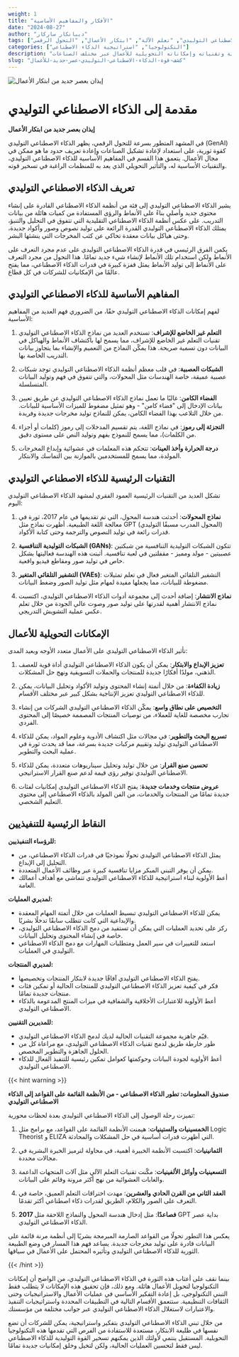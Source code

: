 ```yaml
---
weight: 1
title: "الأفكار والمفاهيم الأساسية"
date: "2024-08-27"
author: "ديبانكار ساركار"
tags: ["الذكاء الاصطناعي التوليدي", "تعلم الآلة", "ابتكار الأعمال", "التحول الرقمي"]
categories: ["التكنولوجيا", "استراتيجية الذكاء الاصطناعي"]
description: "تعمق في عالم الذكاء الاصطناعي التوليدي، وفهم مفاهيمه الأساسية وتقنياته وإمكاناته التحويلية للأعمال عبر مختلف الصناعات."
slug: "كشف-قوة-الذكاء-الاصطناعي-التوليدي-عصر-جديد-للأعمال"
---
```


![إيذان بعصر جديد من ابتكار الأعمال](/1.png)

# مقدمة إلى الذكاء الاصطناعي التوليدي
**إيذان بعصر جديد من ابتكار الأعمال**

في المشهد المتطور بسرعة للتحول الرقمي، يظهر الذكاء الاصطناعي التوليدي (GenAI) كقوة ثورية، على استعداد لإعادة تشكيل الصناعات وإعادة تعريف حدود ما هو ممكن في مجال الأعمال. يتعمق هذا القسم في المفاهيم الأساسية للذكاء الاصطناعي التوليدي، والتقنيات الأساسية له، والتأثير التحويلي الذي يعد به للمنظمات الراغبة في تسخير قوته.

## تعريف الذكاء الاصطناعي التوليدي

يشير الذكاء الاصطناعي التوليدي إلى فئة من أنظمة الذكاء الاصطناعي القادرة على إنشاء محتوى جديد وأصلي بناءً على الأنماط والرؤى المستفادة من كميات هائلة من بيانات التدريب. على عكس أنظمة الذكاء الاصطناعي التقليدية التي تتفوق في التحليل والتنبؤ، يمتلك الذكاء الاصطناعي التوليدي القدرة الرائعة على توليد نصوص وصور وأكواد جديدة، وحتى هياكل بيانات معقدة تحاكي عن كثب المخرجات التي ينشئها البشر.

يكمن الفرق الرئيسي في قدرة الذكاء الاصطناعي التوليدي على عدم مجرد التعرف على الأنماط ولكن استخدام تلك الأنماط لإنشاء شيء جديد تمامًا. هذا التحول من مجرد التعرف على الأنماط إلى توليد الأنماط يمثل قفزة كبيرة في قدرات الذكاء الاصطناعي، مما يفتح عالمًا من الإمكانيات للشركات في كل قطاع.

## المفاهيم الأساسية للذكاء الاصطناعي التوليدي

لفهم إمكانات الذكاء الاصطناعي التوليدي حقًا، من الضروري فهم العديد من المفاهيم الأساسية:

1. **التعلم غير الخاضع للإشراف**: تستخدم العديد من نماذج الذكاء الاصطناعي التوليدي تقنيات التعلم غير الخاضع للإشراف، مما يسمح لها باكتشاف الأنماط والهياكل في البيانات دون تسمية صريحة. هذا يمكّن النماذج من التعميم والإنشاء بما يتجاوز بيانات التدريب الخاصة بها.

2. **الشبكات العصبية**: في قلب معظم أنظمة الذكاء الاصطناعي التوليدي توجد شبكات عصبية عميقة، خاصة الهندسات مثل المحولات، والتي تتفوق في فهم وتوليد البيانات المتسلسلة.

3. **الفضاء الكامن**: غالبًا ما تعمل نماذج الذكاء الاصطناعي التوليدي عن طريق تعيين بيانات الإدخال إلى "فضاء كامن" - وهو تمثيل مضغوط للميزات الأساسية للبيانات. من خلال التلاعب بهذا الفضاء الكامن، يمكن للنماذج توليد مخرجات جديدة وفريدة.

4. **التجزئة إلى رموز**: في نماذج اللغة، يتم تقسيم المدخلات إلى رموز (كلمات أو أجزاء من الكلمات)، مما يسمح للنموذج بفهم وتوليد النص على مستوى دقيق.

5. **درجة الحرارة وأخذ العينات**: تتحكم هذه المعلمات في عشوائية وإبداع المخرجات المولدة، مما يسمح للمستخدمين بالموازنة بين التماسك والابتكار.

## التقنيات الرئيسية للذكاء الاصطناعي التوليدي

تشكل العديد من التقنيات الرئيسية العمود الفقري لمشهد الذكاء الاصطناعي التوليدي اليوم:

1. **نماذج المحولات**: أحدثت هندسة المحول، التي تم تقديمها في عام 2017، ثورة في معالجة اللغة الطبيعية. أظهرت نماذج مثل GPT (المحول المدرب مسبقًا التوليدي) قدرات رائعة في توليد النصوص والترجمة وحتى كتابة الأكواد.

2. **الشبكات التوليدية التنافسية (GANs)**: تتكون الشبكات التوليدية التنافسية من شبكتين عصبيتين - مولد ومميز - مقفلتين في لعبة تنافسية. أثبتت هذه الهندسة فعاليتها بشكل خاص في توليد صور ومقاطع فيديو واقعية.

3. **التشفير التلقائي المتغير (VAEs)**: التشفير التلقائي المتغير فعال في تعلم تمثيلات مضغوطة للبيانات، مما يجعلها مفيدة لمهام مثل توليد الصور وضغط البيانات.

4. **نماذج الانتشار**: إضافة أحدث إلى مجموعة أدوات الذكاء الاصطناعي التوليدي، اكتسبت نماذج الانتشار أهمية لقدرتها على توليد صور وصوت عالي الجودة من خلال تعلم عكس عملية التشويش التدريجي.

## الإمكانات التحويلية للأعمال

تأثير الذكاء الاصطناعي التوليدي على الأعمال متعدد الأوجه وبعيد المدى:

1. **تعزيز الإبداع والابتكار**: يمكن أن يكون الذكاء الاصطناعي التوليدي أداة قوية للعصف الذهني، مولدًا أفكارًا جديدة للمنتجات والحملات التسويقية ونهج حل المشكلات.

2. **زيادة الكفاءة**: من خلال أتمتة إنشاء المحتوى وتوليد الأكواد وتحليل البيانات، يمكن للذكاء الاصطناعي التوليدي تعزيز الإنتاجية بشكل كبير عبر مختلف الأقسام.

3. **التخصيص على نطاق واسع**: يمكّن الذكاء الاصطناعي التوليدي الشركات من إنشاء تجارب مخصصة للغاية للعملاء، من توصيات المنتجات المصممة خصيصًا إلى المحتوى الفردي.

4. **تسريع البحث والتطوير**: في مجالات مثل اكتشاف الأدوية وعلوم المواد، يمكن للذكاء الاصطناعي التوليدي توليد وتقييم مركبات جديدة بسرعة، مما قد يحدث ثورة في عملية البحث والتطوير.

5. **تحسين صنع القرار**: من خلال توليد وتحليل سيناريوهات متعددة، يمكن للذكاء الاصطناعي التوليدي توفير رؤى قيمة لدعم صنع القرار الاستراتيجي.

6. **عروض منتجات وخدمات جديدة**: يفتح الذكاء الاصطناعي التوليدي إمكانيات لفئات جديدة تمامًا من المنتجات والخدمات، من الفن المولد بالذكاء الاصطناعي إلى محتوى التعليم الشخصي.

## النقاط الرئيسية للتنفيذيين

**للرؤساء التنفيذيين:**
- يمثل الذكاء الاصطناعي التوليدي تحولًا نموذجيًا في قدرات الذكاء الاصطناعي، من التحليل إلى الإبداع.
- يمكن أن يوفر التبني المبكر مزايا تنافسية كبيرة عبر وظائف الأعمال المتعددة.
- أعط الأولوية لبناء استراتيجية للذكاء الاصطناعي التوليدي تتماشى مع أهداف أعمالك العامة.

**لمديري العمليات:**
- يمكن للذكاء الاصطناعي التوليدي تبسيط العمليات من خلال أتمتة المهام المعقدة والإبداعية التي كانت تتطلب سابقًا تدخلًا بشريًا.
- ركز على تحديد العمليات التي يمكن أن تستفيد من دمج الذكاء الاصطناعي التوليدي، خاصة في إنشاء المحتوى وتحليل البيانات.
- استعد للتغييرات في سير العمل ومتطلبات المهارات مع دمج الذكاء الاصطناعي التوليدي في العمليات.

**لمديري المنتجات:**
- يفتح الذكاء الاصطناعي التوليدي آفاقًا جديدة لابتكار المنتجات وتخصيصها.
- فكر في كيفية تعزيز الذكاء الاصطناعي التوليدي للمنتجات الحالية أو تمكين فئات منتجات جديدة تمامًا.
- أعط الأولوية للاعتبارات الأخلاقية والشفافية في ميزات المنتج المدعومة بالذكاء الاصطناعي التوليدي.

**للمديرين التقنيين:**
- قيّم جاهزية مجموعة التقنيات الحالية لديك لدمج الذكاء الاصطناعي التوليدي.
- طور خارطة طريق لدمج تقنيات الذكاء الاصطناعي التوليدي، مع مراعاة كل من الحلول الجاهزة والتطوير المخصص.
- أعط الأولوية لجودة البيانات وحوكمتها كعوامل تمكين رئيسية للتنفيذ الفعال للذكاء الاصطناعي التوليدي.

{{< hint warning >}}

**صندوق المعلومات: تطور الذكاء الاصطناعي - من الأنظمة القائمة على القواعد إلى الذكاء الاصطناعي التوليدي**

تميزت رحلة الوصول إلى الذكاء الاصطناعي التوليدي بعدة لحظات محورية:

1. **الخمسينيات والستينيات**: هيمنت الأنظمة القائمة على القواعد، مع برامج مثل Logic Theorist و ELIZA التي أظهرت قدرات أساسية في حل المشكلات والمحادثة.

2. **الثمانينيات**: اكتسبت الأنظمة الخبيرة أهمية، في محاولة لترميز الخبرة البشرية في مجالات محددة.

3. **التسعينيات وأوائل الألفينيات**: مكّنت تقنيات التعلم الآلي مثل آلات المتجهات الداعمة والغابات العشوائية من نهج أكثر مرونة وقائم على البيانات.

4. **العقد الثاني من القرن الحادي والعشرين**: مهدت اختراقات التعلم العميق، خاصة في التعرف على الصور والكلام، الطريق لقدرات ذكاء اصطناعي أكثر تقدمًا.

5. **2017 فصاعدًا**: مثل إدخال هندسة المحول والنماذج اللاحقة مثل GPT بداية عصر الذكاء الاصطناعي التوليدي.

يعكس هذا التطور تحولًا من القواعد الصارمة المبرمجة بشريًا إلى أنظمة مرنة قائمة على البيانات قادرة على توليد مخرجات جديدة. يساعد فهم هذا المسار في وضع الطبيعة الثورية للذكاء الاصطناعي التوليدي وتأثيره المحتمل على الأعمال في سياقها.

{{< /hint >}}

بينما نقف على أعتاب هذه الثورة في الذكاء الاصطناعي التوليدي، من الواضح أن إمكانات التكنولوجيا لتحويل الأعمال هائلة. ومع ذلك، فإن تحقيق هذه الإمكانات لا يتطلب فقط التبني التكنولوجي، بل إعادة التفكير الأساسي في عمليات الأعمال والاستراتيجيات وحتى الثقافات التنظيمية. ستتعمق الأقسام التالية في التطبيقات المحددة واستراتيجيات التنفيذ والاعتبارات لاستغلال الذكاء الاصطناعي التوليدي عبر جوانب مختلفة من مؤسستك.

من خلال تبني الذكاء الاصطناعي التوليدي بتفكير واستراتيجية، يمكن للشركات أن تضع نفسها في طليعة الابتكار، مستعدة للاستفادة من الفرص التي تقدمها هذه التكنولوجيا التحويلية. المستقبل ينتمي لأولئك الذين يمكنهم تسخير القوة التوليدية للذكاء الاصطناعي ليس فقط لتحسين العمليات الحالية، ولكن لتخيل وخلق إمكانيات جديدة تمامًا.